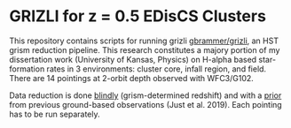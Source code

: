 # GRIZLI for z = 0.5 EDisCS Clusters 

This repository contains scripts for running grizli [gbrammer/grizli](https://github.com/gbrammer/grizli), an HST grism reduction pipeline. This research constitutes
a majory portion of my dissertation work (University of Kansas, Physics) on H-alpha based star-formation rates in 3 environments:
cluster core, infall region, and field. There are 14 pointings at 2-orbit depth observed with WFC3/G102.

Data reduction is done [blindly](https://github.com/jrcooper91/grizli-ediscs/tree/master/no_prior) (grism-determined redshift) and with a [prior](https://github.com/jrcooper91/grizli-ediscs/tree/master/gaussian_prior) from previous ground-based observations (Just et al. 2019). Each pointing has to be run separately. 
